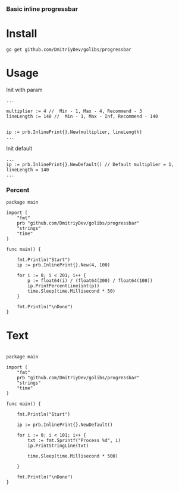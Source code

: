 ### Basic inline progressbar


# Install 

```go get github.com/DmitriyDev/golibs/progressbar```

# Usage


Init with param
```
...

multiplier := 4 //  Min - 1, Max - 4, Recommend - 3
lineLength := 140 //  Min - 1, Max - Inf, Recommend - 140


ip := prb.InlinePrint{}.New(multiplier, lineLength)
...

```


Init default
```
...
ip := prb.InlinePrint{}.NewDefault() // Default multiplier = 1, lineLength = 140
...

```



### Percent

```
package main

import (
	"fmt"
	prb "github.com/DmitriyDev/golibs/progressbar"
	"strings"
	"time"
)

func main() {

	fmt.Println("Start")
	ip := prb.InlinePrint{}.New(4, 100)

	for i := 0; i < 201; i++ {
		p := float64(i) / (float64(200) / float64(100))
		ip.PrintPercentLine(int(p))
		time.Sleep(time.Millisecond * 50)
	}

	fmt.Println("\nDone")
}
```

# Text

```

package main

import (
	"fmt"
	prb "github.com/DmitriyDev/golibs/progressbar"
	"strings"
	"time"
)

func main() {

	fmt.Println("Start")

	ip := prb.InlinePrint{}.NewDefault()

	for i := 0; i < 101; i++ {
		txt := fmt.Sprintf("Process %d", i)
		ip.PrintStringLine(txt)

		time.Sleep(time.Millisecond * 500)

	}

	fmt.Println("\nDone")
}


```